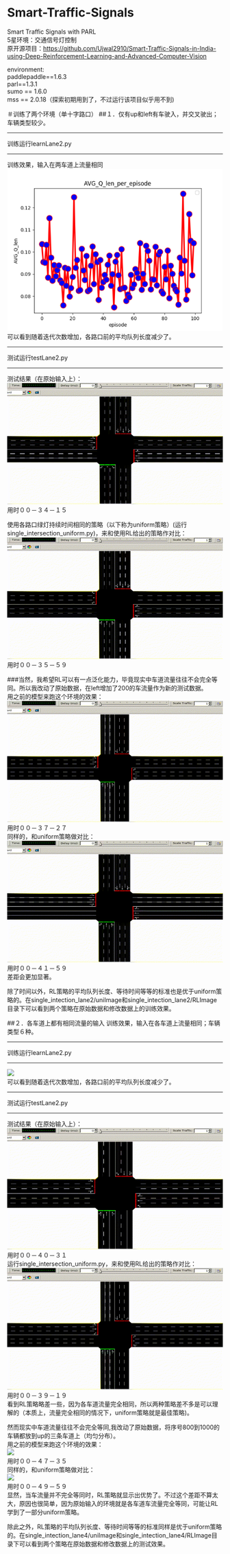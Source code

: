 # Smart-Traffic-Signals
Smart Traffic Signals with PARL  
5星环境：交通信号灯控制  
原开源项目：https://github.com/Ujwal2910/Smart-Traffic-Signals-in-India-using-Deep-Reinforcement-Learning-and-Advanced-Computer-Vision  

environment:  
paddlepaddle==1.6.3  
parl==1.3.1  
sumo == 1.6.0  
mss == 2.0.18（探索初期用到了，不过运行该项目似乎用不到)  
  
＃训练了两个环境（单十字路口）
##１．仅有up和left有车驶入，并交叉驶出；车辆类型较少。
***
训练运行learnLane2.py
***
训练效果，输入在两车道上流量相同  
![](https://github.com/moondada/Smart-Traffic-Signals/blob/master/single_intection_lane2/RLImage/2l1.png)  
可以看到随着迭代次数增加，各路口前的平均队列长度减少了。  
    
***
测试运行testLane2.py
***
测试结果（在原始输入上）：  
![](https://github.com/moondada/Smart-Traffic-Signals/blob/master/single_intection_lane2/2r1.gif)  
用时００－３４－１５  
  
使用各路口绿灯持续时间相同的策略（以下称为uniform策略）(运行single_intersection_uniform.py)，来和使用RL给出的策略作对比：  
![](https://github.com/moondada/Smart-Traffic-Signals/blob/master/single_intection_lane2/2u1.gif)  
用时００－３５－５９  
  
###当然，我希望RL可以有一点泛化能力，毕竟现实中车道流量往往不会完全等同。所以我改动了原始数据，在left增加了200的车流量作为新的测试数据。  
用之前的模型来跑这个环境的效果：  
![](https://github.com/moondada/Smart-Traffic-Signals/blob/master/single_intection_lane2/2r2.gif)  
用时００－３７－２７  
同样的，和uniform策略做对比：  
![](https://github.com/moondada/Smart-Traffic-Signals/blob/master/single_intection_lane2/2u2.gif)  
用时００－４１－５９  
差距会更加显著。  
  
除了时间以外，RL策略的平均队列长度、等待时间等等的标准也是优于uniform策略的。在single_intection_lane2/uniImage和single_intection_lane2/RLImage目录下可以看到两个策略在原始数据和修改数据上的训练效果。  
  
  
##２．各车道上都有相同流量的输入
训练效果，输入在各车道上流量相同；车辆类型６种。  
***
训练运行learnLane2.py
***
![](https://github.com/moondada/Smart-Traffic-Signals/blob/master/single_intection_lan4/RLImage/4r1qlen.png)  
可以看到随着迭代次数增加，各路口前的平均队列长度减少了。  
    
***
测试运行testLane2.py
***
测试结果（在原始输入上）：  
![](https://github.com/moondada/Smart-Traffic-Signals/blob/master/single_intection_lane4/4r1.gif)  
用时００－４０－３１  
运行single_intersection_uniform.py，来和使用RL给出的策略作对比：  
![](https://github.com/moondada/Smart-Traffic-Signals/blob/master/single_intection_lane4/4u1.gif)  
用时００－３９－１９  
看到RL策略略差一些，因为各车道流量完全相同，所以两种策略差不多是可以理解的（本质上，流量完全相同的情况下，uniform策略就是最佳策略)。  
  
然而现实中车道流量往往不会完全等同,我改动了原始数据，将序号800到1000的车辆都放到up的三条车道上（均匀分布）。  
用之前的模型来跑这个环境的效果：  
![](https://github.com/moondada/Smart-Traffic-Signals/blob/master/single_intection_lane4/4r2.gif)  
用时００－４７－３５  
同样的，和uniform策略做对比：  
![](https://github.com/moondada/Smart-Traffic-Signals/blob/master/single_intection_lane4/4u2.gif)  
用时００－４９－５９  
显然，当车流量并不完全等同时，RL策略就显示出优势了。不过这个差距不算太大，原因也很简单，因为原始输入的环境就是各车道车流量完全等同，可能让RL学到了一部分uniform策略。  
  
除此之外，RL策略的平均队列长度、等待时间等等的标准同样是优于uniform策略的。在single_intection_lane4/uniImage和single_intection_lane4/RLImage目录下可以看到两个策略在原始数据和修改数据上的测试效果。  

